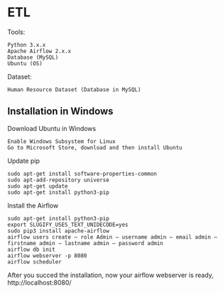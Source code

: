 
# ETL
Tools:

    Python 3.x.x
    Apache Airflow 2.x.x
    Database (MySQL)
    Ubuntu (OS)
    
Dataset:

    Human Resource Dataset (Database in MySQL)

## Installation in Windows
Download Ubuntu in Windows

    Enable Windows Subsystem for Linux
    Go to Microsoft Store, download and then install Ubuntu
    
Update pip
    
    sudo apt-get install software-properties-common
    sudo apt-add-repository universe
    sudo apt-get update
    sudo apt-get install python3-pip
    
Install the Airflow

    sudo apt-get install python3-pip
    export SLUGIFY_USES_TEXT_UNIDECODE=yes
    sudo pip3 install apache-airflow
    airflow users create — role Admin — username admin — email admin — firstname admin — lastname admin — password admin
    airflow db init
    airflow webserver -p 8080
    airflow scheduler
    
After you succed the installation, now your airflow webserver is ready, http://localhost:8080/


    
